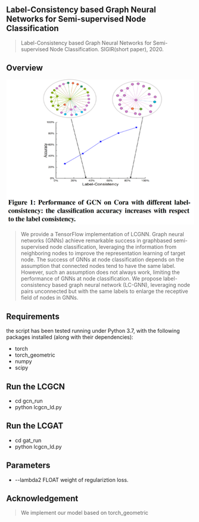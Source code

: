 ## Label-Consistency based Graph Neural Networks for Semi-supervised Node Classification
> Label-Consistency based Graph Neural Networks for Semi-supervised Node Classification. SIGIR(short paper), 2020. 

## Overview

<div align=center>
 <img src="performance.jpg" alt="Performance of GCN on Cora" align=center/>
</div>

> We provide a TensorFlow implementation of LCGNN. Graph neural networks (GNNs) achieve remarkable success in graphbased semi-supervised node classification, leveraging the information from neighboring nodes to improve the representation learning of target node. The success of GNNs at node classification depends on the assumption that connected nodes tend to have the same label. However, such an assumption does not always work, limiting the performance of GNNs at node classification. We propose label-consistency based graph neural network (LC-GNN), leveraging node pairs unconnected but with the same labels to enlarge the receptive field of nodes in GNNs. 

## Requirements
the script has been tested running under Python 3.7, with the following packages installed (along with their dependencies):
* torch
* torch_geometric
* numpy
* scipy

## Run the LCGCN
* cd gcn_run
* python lcgcn_ld.py

## Run the LCGAT
* cd gat_run
* python lcgcn_ld.py

## Parameters
* --lambda2                 FLOAT         weight of regulariztion loss.         

## Acknowledgement

> We implement our model based on torch_geometric
